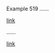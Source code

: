 Example 519
......

[link](   /uri
  "title"  )

......

<p><a href="/uri" title="title">link</a></p>
